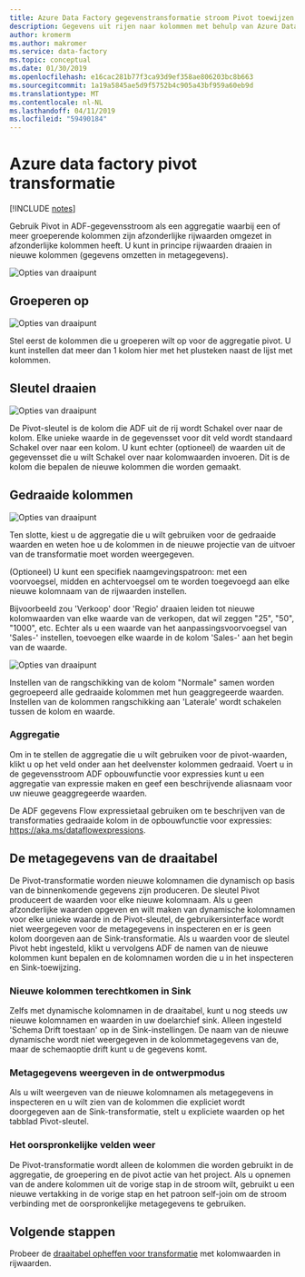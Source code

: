 ```yaml
---
title: Azure Data Factory gegevenstransformatie stroom Pivot toewijzen
description: Gegevens uit rijen naar kolommen met behulp van Azure Data Factory toewijzing Flow Pivot gegevenstransformatie van draaipunt
author: kromerm
ms.author: makromer
ms.service: data-factory
ms.topic: conceptual
ms.date: 01/30/2019
ms.openlocfilehash: e16cac281b77f3ca93d9ef358ae806203bc8b663
ms.sourcegitcommit: 1a19a5845ae5d9f5752b4c905a43bf959a60eb9d
ms.translationtype: MT
ms.contentlocale: nl-NL
ms.lasthandoff: 04/11/2019
ms.locfileid: "59490184"
---
```

# <a name="azure-data-factory-pivot-transformation"></a>Azure data factory pivot transformatie
[!INCLUDE [notes](../../includes/data-factory-data-flow-preview.md)]

Gebruik Pivot in ADF-gegevensstroom als een aggregatie waarbij een of meer groeperende kolommen zijn afzonderlijke rijwaarden omgezet in afzonderlijke kolommen heeft. U kunt in principe rijwaarden draaien in nieuwe kolommen (gegevens omzetten in metagegevens).

![Opties van draaipunt](media/data-flow/pivot1.png "1 van draaipunt")

## <a name="group-by"></a>Groeperen op

![Opties van draaipunt](media/data-flow/pivot2.png "2 van draaipunt")

Stel eerst de kolommen die u groeperen wilt op voor de aggregatie pivot. U kunt instellen dat meer dan 1 kolom hier met het plusteken naast de lijst met kolommen.

## <a name="pivot-key"></a>Sleutel draaien

![Opties van draaipunt](media/data-flow/pivot3.png "3 van draaipunt")

De Pivot-sleutel is de kolom die ADF uit de rij wordt Schakel over naar de kolom. Elke unieke waarde in de gegevensset voor dit veld wordt standaard Schakel over naar een kolom. U kunt echter (optioneel) de waarden uit de gegevensset die u wilt Schakel over naar kolomwaarden invoeren. Dit is de kolom die bepalen de nieuwe kolommen die worden gemaakt.

## <a name="pivoted-columns"></a>Gedraaide kolommen

![Opties van draaipunt](media/data-flow/pivot4.png "4 van draaipunt")

Ten slotte, kiest u de aggregatie die u wilt gebruiken voor de gedraaide waarden en weten hoe u de kolommen in de nieuwe projectie van de uitvoer van de transformatie moet worden weergegeven.

(Optioneel) U kunt een specifiek naamgevingspatroon: met een voorvoegsel, midden en achtervoegsel om te worden toegevoegd aan elke nieuwe kolomnaam van de rijwaarden instellen.

Bijvoorbeeld zou 'Verkoop' door 'Regio' draaien leiden tot nieuwe kolomwaarden van elke waarde van de verkopen, dat wil zeggen "25", "50", "1000", etc. Echter als u een waarde van het aanpassingsvoorvoegsel van 'Sales-' instellen, toevoegen elke waarde in de kolom 'Sales-' aan het begin van de waarde.

![Opties van draaipunt](media/data-flow/pivot5.png "5 van draaipunt")

Instellen van de rangschikking van de kolom "Normale" samen worden gegroepeerd alle gedraaide kolommen met hun geaggregeerde waarden. Instellen van de kolommen rangschikking aan 'Laterale' wordt schakelen tussen de kolom en waarde.

### <a name="aggregation"></a>Aggregatie

Om in te stellen de aggregatie die u wilt gebruiken voor de pivot-waarden, klikt u op het veld onder aan het deelvenster kolommen gedraaid. Voert u in de gegevensstroom ADF opbouwfunctie voor expressies kunt u een aggregatie van expressie maken en geef een beschrijvende aliasnaam voor uw nieuwe geaggregeerde waarden.

De ADF gegevens Flow expressietaal gebruiken om te beschrijven van de transformaties gedraaide kolom in de opbouwfunctie voor expressies: https://aka.ms/dataflowexpressions.

## <a name="pivot-metadata"></a>De metagegevens van de draaitabel

De Pivot-transformatie worden nieuwe kolomnamen die dynamisch op basis van de binnenkomende gegevens zijn produceren. De sleutel Pivot produceert de waarden voor elke nieuwe kolomnaam. Als u geen afzonderlijke waarden opgeven en wilt maken van dynamische kolomnamen voor elke unieke waarde in de Pivot-sleutel, de gebruikersinterface wordt niet weergegeven voor de metagegevens in inspecteren en er is geen kolom doorgeven aan de Sink-transformatie. Als u waarden voor de sleutel Pivot hebt ingesteld, klikt u vervolgens ADF de namen van de nieuwe kolommen kunt bepalen en de kolomnamen worden die u in het inspecteren en Sink-toewijzing.

### <a name="landing-new-columns-in-sink"></a>Nieuwe kolommen terechtkomen in Sink

Zelfs met dynamische kolomnamen in de draaitabel, kunt u nog steeds uw nieuwe kolomnamen en waarden in uw doelarchief sink. Alleen ingesteld 'Schema Drift toestaan' op in de Sink-instellingen. De naam van de nieuwe dynamische wordt niet weergegeven in de kolommetagegevens van de, maar de schemaoptie drift kunt u de gegevens komt.

### <a name="view-metadata-in-design-mode"></a>Metagegevens weergeven in de ontwerpmodus

Als u wilt weergeven van de nieuwe kolomnamen als metagegevens in inspecteren en u wilt zien van de kolommen die expliciet wordt doorgegeven aan de Sink-transformatie, stelt u expliciete waarden op het tabblad Pivot-sleutel.

### <a name="how-to-rejoin-original-fields"></a>Het oorspronkelijke velden weer
De Pivot-transformatie wordt alleen de kolommen die worden gebruikt in de aggregatie, de groepering en de pivot actie van het project. Als u opnemen van de andere kolommen uit de vorige stap in de stroom wilt, gebruikt u een nieuwe vertakking in de vorige stap en het patroon self-join om de stroom verbinding met de oorspronkelijke metagegevens te gebruiken.

## <a name="next-steps"></a>Volgende stappen

Probeer de [draaitabel opheffen voor transformatie](data-flow-unpivot.md) met kolomwaarden in rijwaarden. 
